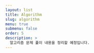 ```yaml
---
layout: list
title: Algorithm
slug: algorithm
menu: true
submenu: false
order: 5
description: >
  알고리즘 문제 풀이 내용을 정리할 예정입니다.
---
```

